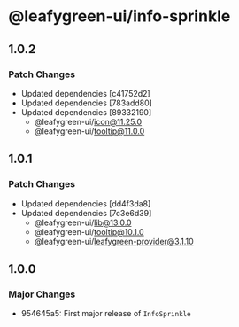 # @leafygreen-ui/info-sprinkle

## 1.0.2

### Patch Changes

- Updated dependencies [c41752d2]
- Updated dependencies [783add80]
- Updated dependencies [89332190]
  - @leafygreen-ui/icon@11.25.0
  - @leafygreen-ui/tooltip@11.0.0

## 1.0.1

### Patch Changes

- Updated dependencies [dd4f3da8]
- Updated dependencies [7c3e6d39]
  - @leafygreen-ui/lib@13.0.0
  - @leafygreen-ui/tooltip@10.1.0
  - @leafygreen-ui/leafygreen-provider@3.1.10

## 1.0.0

### Major Changes

- 954645a5: First major release of `InfoSprinkle`
